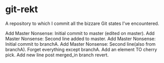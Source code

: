 # git-rekt
A repository to which I commit all the bizzare Git states I've encountered.

Add Master Nonsense: Initial commit to master (edited on master).
Add Master Nonsense: Second line added to master.
Add Master Nonsense: Initial commit to branchA.
Add Master Nonsense: Second line(also from branchA).
Forget everything except branchA.
Add an element TO cherry pick.
Add new line post merged_in branch revert.

